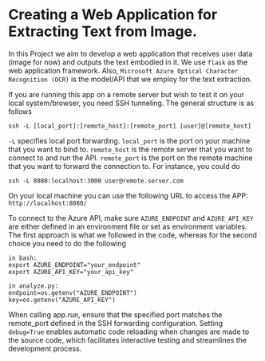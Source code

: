 # Creating a  Web Application for Extracting Text from Image.

In this Project we aim to develop a web application that receives user data (image for now) and outputs the text embodied in it. We use `flask` as the web application framework. Also, `Microsoft Azure Optical Character Recognition (OCR)` is the model/API that we employ for the text extraction.


If you are running this app on a remote server but wish to test it on your local system/browser, you need SSH tunneling. The general structure is as follows

 ```
ssh -L [local_port]:[remote_host]:[remote_port] [user]@[remote_host]
 ```

`-L` specifies local port forwarding. `local_port` is the port on your machine that you want to bind to. `remote_host` is the remote server that you want to connect to and run the API. `remote_port` is the port on the remote machine that you want to forward the connection to. For instance, you could do

```
ssh -L 8080:localhost:3000 user@remote.server.com
```
On your local machine you can use the following URL to access the APP: `http://localhost:8080/`

To connect to the Azure API, make sure `AZURE_ENDPOINT` and `AZURE_API_KEY` are either defined in an environment file or set as environment variables. The first approach is what we followed in the code, whereas for the second choice you need to do the following
```
in bash:
export AZURE_ENDPOINT="your_endpoint"
export AZURE_API_KEY="your_api_key"

in analyze.py:
endpoint=os.getenv("AZURE_ENDPOINT")
key=os.getenv("AZURE_API_KEY")
```
When calling app.run, ensure that the specified port matches the remote_port defined in the SSH forwarding configuration. Setting `debug=True` enables automatic code reloading when changes are made to the source code, which facilitates interactive testing and streamlines the development process.



